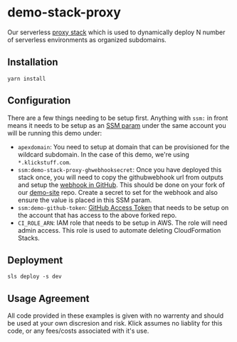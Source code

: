 # demo-stack-proxy

Our serverless [proxy stack](https://github.com/KlickMarketing/demo-stack-proxy) which is used to dynamically deploy N number of serverless environments as organized subdomains.

## Installation

`yarn install`

## Configuration

There are a few things needing to be setup first. Anything with `ssm:` in front means it needs to be setup as an [SSM param](https://docs.aws.amazon.com/systems-manager/latest/userguide/systems-manager-paramstore.html) under the same account you will be running this demo under:

- `apexdomain`: You need to setup at domain that can be provisioned for the wildcard subdomain. In the case of this demo, we're using `*.klickstuff.com`.
- `ssm:demo-stack-proxy-ghwebhooksecret`: Once you have deployed this stack once, you will need to copy the githubwebhook url from outputs and setup the [webhook in GitHub](https://github.com/KlickMarketing/demo-site/settings/hooks). This should be done on your fork of our [demo-site](https://github.com/KlickMarketing/demo-site)  repo. Create a secret to set for the webhook and also ensure the value is placed in this SSM param.
- `ssm:demo-github-token`: [GitHub Access Token](https://github.com/settings/tokens) that needs to be setup on the account that has access to the above forked repo.
- `CI_ROLE_ARN`: IAM role that needs to be setup in AWS. The role will need admin access. This role is used to automate deleting CloudFormation Stacks.

## Deployment

`sls deploy -s dev`


## Usage Agreement

All code provided in these examples is given with no warrenty and should be used at your own discresion and risk. Klick assumes no liablity for this code, or any fees/costs associated with it's use.